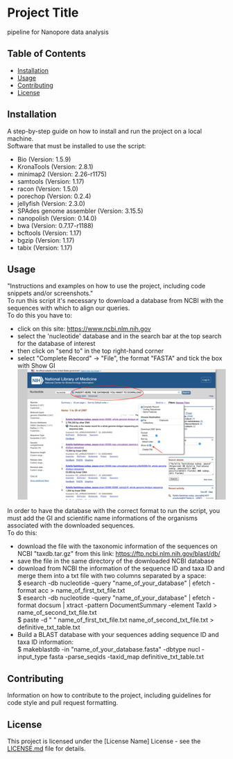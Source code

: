 # Project Title

pipeline for Nanopore data analysis

## Table of Contents

- [Installation](#installation)
- [Usage](#usage)
- [Contributing](#contributing)
- [License](#license)

## Installation

A step-by-step guide on how to install and run the project on a local machine.  
Software that must be installed to use the script:  
- Bio (Version: 1.5.9)
- KronaTools (Version: 2.8.1)
- minimap2 (Version: 2.26-r1175)
- samtools (Version: 1.17)
- racon (Version: 1.5.0)
- porechop (Version: 0.2.4)
- jellyfish (Version: 2.3.0)
- SPAdes genome assembler (Version: 3.15.5)
- nanopolish (Version: 0.14.0)
- bwa (Version: 0.7.17-r1188)
- bcftools (Version: 1.17)
- bgzip (Version: 1.17)
- tabix (Version: 1.17)

## Usage

"Instructions and examples on how to use the project, including code snippets and/or screenshots."  
To run this script it's necessary to download a database from NCBI with the sequences with which to align our queries.  
To do this you have to: 
- click on this site: https://www.ncbi.nlm.nih.gov
- select the 'nucleotide' database and in the search bar at the top search for the database of interest
- then click on "send to" in the top right-hand corner
- select "Complete Record" -> "File", the format "FASTA" and tick the box with Show GI
![example: HOW TO DOWNLOAD NCBI DATABASES](https://github.com/dani-julian/Sapienza_environmetal_biology_Valeria/blob/869202326a3aefd852e83987837cbd2708a0bbad/example_NCBI.png)  

In order to have the database with the correct format to run the script, you must add the GI and scientific name informations of the organisms associated with the downloaded sequences.  
To do this:
- download the file with the taxonomic information of the sequences on NCBI "taxdb.tar.gz" from this link: https://ftp.ncbi.nlm.nih.gov/blast/db/
- save the file in the same directory of the downloaded NCBI database
- download from NCBI the information of the sequence ID and taxa ID and merge them into a txt file with two columns separated by a space:  
$ esearch -db nucleotide -query "name_of_your_database" | efetch -format acc > name_of_first_txt_file.txt  
$ esearch -db nucleotide -query "name_of_your_database" | efetch -format docsum | xtract -pattern DocumentSummary -element TaxId > name_of_second_txt_file.txt  
$ paste -d " " name_of_first_txt_file.txt name_of_second_txt_file.txt > definitive_txt_table.txt
- Build a BLAST database with your sequences adding sequence ID and taxa ID information:  
$ makeblastdb -in "name_of_your_database.fasta" -dbtype nucl -input_type fasta -parse_seqids -taxid_map definitive_txt_table.txt

## Contributing

Information on how to contribute to the project, including guidelines for code style and pull request formatting.

## License

This project is licensed under the [License Name] License - see the [LICENSE.md](LICENSE.md) file for details.

